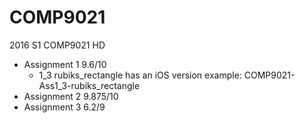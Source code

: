 # COMP9021
2016 S1 COMP9021 HD<br>
* Assignment 1 9.6/10<br>
  * 1_3 rubiks_rectangle has an iOS version example: COMP9021-Ass1_3-rubiks_rectangle<br>
* Assignment 2 9.875/10<br>
* Assignment 3 6.2/9<br>  
